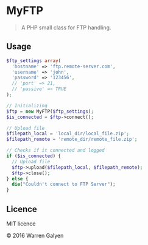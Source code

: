 # MyFTP

> A PHP small class for FTP handling.

## Usage

```php
$ftp_settings array(
  'hostname' => 'ftp.remote-server.com',
  'username' => 'john',
  'password' => '123456',
  // 'port' => 21,
  // 'passive' => TRUE
);

// Initializing
$ftp = new MyFTP($ftp_settings);
$is_connected = $ftp->connect();

// Upload file
$filepath_local = 'local_dir/local_file.zip';
$filepath_remote = 'remote_dir/remote_file.zip';

// Checks if it connected and logged
if ($is_connected) {
  // Upload file
  $ftp->upload($filepath_local, $filepath_remote);
  $ftp->close();
} else {
  die("Couldn't connect to FTP Server");
}
```

## Licence
MIT licence

© 2016 Warren Galyen
